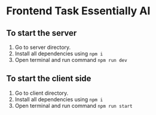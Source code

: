 # Frontend Task Essentially AI

## To start the server
1. Go to server directory.
2. Install all dependencies using `npm i`
3. Open terminal and run command `npm run dev`

## To start the client side
1. Go to client directory.
2. Install all dependencies using `npm i`
3. Open terminal and run command `npm run start`
